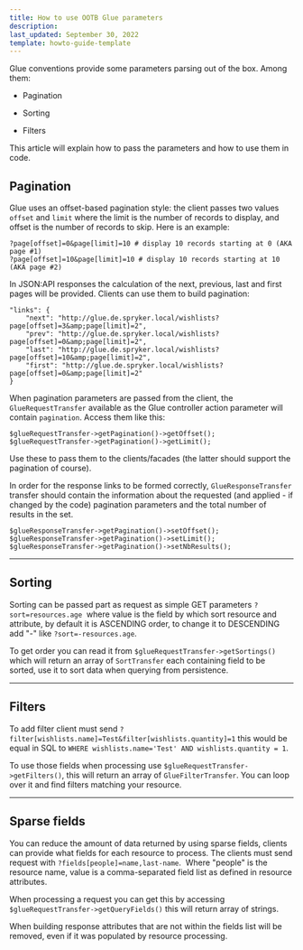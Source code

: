 ```yaml
---
title: How to use OOTB Glue parameters
description: 
last_updated: September 30, 2022
template: howto-guide-template
---
```


Glue conventions provide some parameters parsing out of the box. Among them:

*   Pagination
    
*   Sorting
    
*   Filters
    

This article will explain how to pass the parameters and how to use them in code.

## Pagination

Glue uses an offset-based pagination style: the client passes two values `offset` and `limit` where the limit is the number of records to display, and offset is the number of records to skip. Here is an example:

```
?page[offset]=0&page[limit]=10 # display 10 records starting at 0 (AKA page #1)
?page[offset]=10&page[limit]=10 # display 10 records starting at 10 (AKA page #2)
```

In JSON:API responses the calculation of the next, previous, last and first pages will be provided. Clients can use them to build pagination:

```
"links": {
    "next": "http://glue.de.spryker.local/wishlists?page[offset]=3&amp;page[limit]=2",
    "prev": "http://glue.de.spryker.local/wishlists?page[offset]=0&amp;page[limit]=2",
    "last": "http://glue.de.spryker.local/wishlists?page[offset]=10&amp;page[limit]=2",
    "first": "http://glue.de.spryker.local/wishlists?page[offset]=0&amp;page[limit]=2"
}
```

When pagination parameters are passed from the client, the `GlueRequestTransfer` available as the Glue controller action parameter will contain `pagination`. Access them like this:

```
$glueRequestTransfer->getPagination()->getOffset();
$glueRequestTransfer->getPagination()->getLimit();
```

Use these to pass them to the clients/facades (the latter should support the pagination of course).

In order for the response links to be formed correctly, `GlueResponseTransfer` transfer should contain the information about the requested (and applied - if changed by the code) pagination parameters and the total number of results in the set.

```
$glueResponseTransfer->getPagination()->setOffset();
$glueResponseTransfer->getPagination()->setLimit();
$glueResponseTransfer->getPagination()->setNbResults();
```

* * *

## Sorting

Sorting can be passed part as request as simple GET parameters `?sort=resources.age`  where value is the field by which sort resource and attribute, by default it is ASCENDING order, to change it to DESCENDING add "-" like `?sort=-resources.age`.

To get order you can read it from `$glueRequestTransfer->getSortings()`  which will return an array of `SortTransfer` each containing field to be sorted, use it to sort data when querying from persistence.

* * *

## Filters

To add filter client must send `?filter[wishlists.name]=Test&filter[wishlists.quantity]=1` this would be equal in SQL to `WHERE wishlists.name='Test' AND wishlists.quantity = 1`.

To use those fields when processing use `$glueRequestTransfer->getFilters()`, this will return an array of `GlueFilterTransfer`. You can loop over it and find filters matching your resource.

* * *

## Sparse fields

You can reduce the amount of data returned by using sparse fields, clients can provide what fields for each resource to process. The clients must send request with `?fields[people]=name,last-name`.  Where "people" is the resource name, value is a comma-separated field list as defined in resource attributes.

When processing a request you can get this by accessing `$glueRequestTransfer->getQueryFields()` this will return array of strings.

When building response attributes that are not within the fields list will be removed, even if it was populated by resource processing.